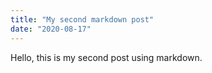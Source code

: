 ```yaml
---
title: "My second markdown post"
date: "2020-08-17"
---
```


Hello, this is my second post using markdown.
